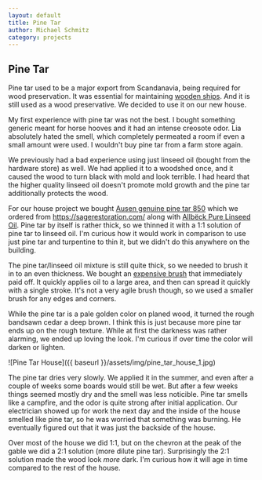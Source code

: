 ```yaml
---
layout: default
title: Pine Tar
author: Michael Schmitz
category: projects
---
```


## Pine Tar

Pine tar used to be a major export from Scandanavia, being required for wood preservation.  It was essential for maintaining [wooden ships](https://www.maritime.org/conf/conf-kaye-tar.php).  And it is still used as a wood preservative.  We decided to use it on our new house.

My first experience with pine tar was not the best.  I bought something generic meant for horse hooves and it had an intense creosote odor.  Lia absolutely hated the smell, which completely permeated a room if even a small amount were used.   I wouldn't buy pine tar from a farm store again.

We previously had a bad experience using just linseed oil (bought from the hardware store) as well.  We had applied it to a woodshed once, and it caused the wood to turn black with mold and look terrible.  I had heard that the higher quality linseed oil doesn't promote mold growth and the pine tar additionally protects the wood.

For our house project we bought [Ausen genuine pine tar 850](https://www.auson.se/en/products/pine-tar/pine-tar-industry/genuine-pine-tar-850/) which we ordered from https://sagerestoration.com/ along with [Allbëck Pure Linseed Oil](https://sagerestoration.com/collections/purified-linseed-oil/products/allback-purified-raw-linseed-oil).  Pine tar by itself is rather thick, so we thinned it with a 1:1 solution of pine tar to linseed oil.  I'm curious how it would work in comparison to use just pine tar and turpentine to thin it, but we didn't do this anywhere on the building.

The pine tar/linseed oil mixture is still quite thick, so we needed to brush it in to an even thickness.  We bought an [expensive brush](https://sagerestoration.com/collections/paint-brushes-rollers-applicators/products/large-wood-tar-oil-stain-brush) that immediately paid off.  It quickly applies oil to a large area, and then can spread it quickly with a single stroke.  It's not a very agile brush though, so we used a smaller brush for any edges and corners.

While the pine tar is a pale golden color on planed wood, it turned the rough bandsawn cedar a deep brown.  I think this is just because more pine tar ends up on the rough texture.  While at first the darkness was rather alarming, we ended up loving the look.  I'm curious if over time the color will darken or lighten.

![Pine Tar House]({{ baseurl }}/assets/img/pine_tar_house_1.jpg)

The pine tar dries very slowly.  We applied it in the summer, and even after a couple of weeks some boards would still be wet.  But after a few weeks things seemed mostly dry and the smell was less noticible.  Pine tar smells like a campfire, and the odor is quite strong after initial application.  Our electrician showed up for work the next day and the inside of the house smelled like pine tar, so he was worried that something was burning.  He eventually figured out that it was just the backside of the house.

Over most of the house we did 1:1, but on the chevron at the peak of the gable we did a 2:1 solution (more dilute pine tar).  Surprisingly the 2:1 solution made the wood look *more* dark.  I'm curious how it will age in time compared to the rest of the house.
